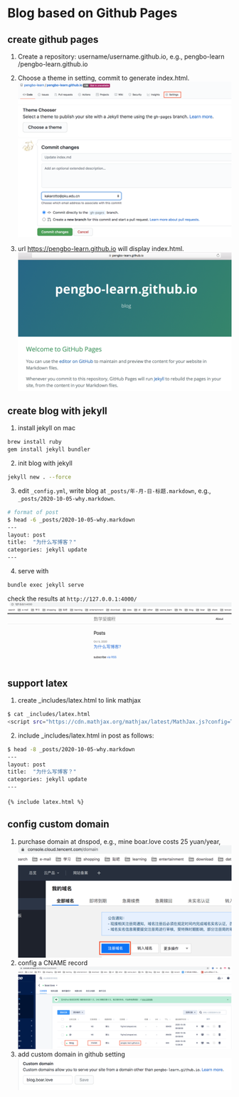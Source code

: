 # Blog based on Github Pages

## create github pages

1. Create a repository: username/username.github.io, e.g., pengbo-learn
/pengbo-learn.github.io 

2. Choose a theme in setting, commit to generate index.html.
![img](readme_imgs/1_setting.png)
![img](readme_imgs/2_choose.png)
![img](readme_imgs/3_commit.png)

3. url https://pengbo-learn.github.io will display index.html.
![img](readme_imgs/4_index.png)

## create blog with jekyll

1. install jekyll on mac
```bash
brew install ruby
gem install jekyll bundler

```

2. init blog with jekyll
```bash
jekyll new . --force
```

3. edit ```_config.yml```, write blog at ```_posts/年-月-日-标题.markdown```, e.g., ```_posts/2020-10-05-why.markdown```.
```bash
# format of post
$ head -6 _posts/2020-10-05-why.markdown 
---
layout: post
title:  "为什么写博客？"
categories: jekyll update
---

```

4. serve with
```bash
bundle exec jekyll serve
```
check the results at ```http://127.0.0.1:4000/```
![img](readme_imgs/5_blog.png)

## support latex
1. create _includes/latex.html to link mathjax
```bash
$ cat _includes/latex.html 
<script src="https://cdn.mathjax.org/mathjax/latest/MathJax.js?config=TeX-AMS-MML_HTMLorMML" type="text/javascript"></script>
```

2. include _includes/latex.html in post as follows:
```bash
$ head -8 _posts/2020-10-05-why.markdown 
---
layout: post
title:  "为什么写博客？"
categories: jekyll update
---

{% include latex.html %}

```

## config custom domain
1. purchase domain at dnspod, e.g., mine boar.love costs 25 yuan/year,
![img](readme_imgs/6_domain.png)
2. config a CNAME record
  ![img](readme_imgs/7_cname.png)
3. add custom domain in github setting
  ![img](readme_imgs/8_custom.png)
